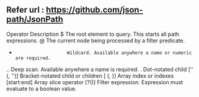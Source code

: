 ## Refer url : https://github.com/json-path/JsonPath

Operator	            Description
$	                     The root element to query. This starts all path expressions.
@	                     The current node being processed by a filter predicate.
*	                     Wildcard. Available anywhere a name or numeric are required.
..	                     Deep scan. Available anywhere a name is required.
.<name>	                 Dot-notated child
['<name>' (, '<name>')]	 Bracket-notated child or children
[<number> (, <number>)]	 Array index or indexes
[start:end]	             Array slice operator
[?(<expression>)]	     Filter expression. Expression must evaluate to a boolean value.
